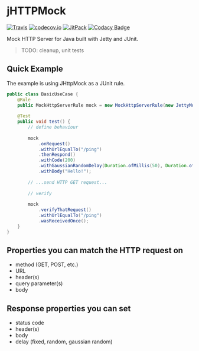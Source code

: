 # jHTTPMock

[![Travis](https://travis-ci.org/voho/jhttpmock.svg?branch=master)](https://travis-ci.org/voho/jhttpmock) 
[![codecov.io](https://codecov.io/github/voho/jhttpmock/coverage.svg?branch=master)](https://codecov.io/github/voho/jhttpmock?branch=master)
[![JitPack](https://jitpack.io/v/voho/jhttpmock.svg)](https://jitpack.io/#voho/jhttpmock)
[![Codacy Badge](https://api.codacy.com/project/badge/Grade/058408fcfc2442729c87ea2889a33668)](https://www.codacy.com/app/vojtech-hordejcuk/jhttpmock?utm_source=github.com&amp;utm_medium=referral&amp;utm_content=voho/jhttpmock&amp;utm_campaign=Badge_Grade)

Mock HTTP Server for Java built with Jetty and JUnit.

> TODO: cleanup, unit tests

## Quick Example

The example is using JHttpMock as a JUnit rule.

```java
public class BasicUseCase {
    @Rule
    public MockHttpServerRule mock = new MockHttpServerRule(new JettyMockHttpServer(8081));
    
    @Test
    public void test() {
        // define behaviour
        
        mock
            .onRequest()
            .withUrlEqualTo("/ping")
            .thenRespond()
            .withCode(200)
            .withGaussianRandomDelay(Duration.ofMillis(50), Duration.ofMillis(30))
            .withBody("Hello!"); 
                   
        // ...send HTTP GET request...
        
        // verify
        
        mock
            .verifyThatRequest()
            .withUrlEqualTo("/ping")
            .wasReceivedOnce();
    }
}
```

## Properties you can match the HTTP request on

- method (GET, POST, etc.)
- URL
- header(s)
- query parameter(s)
- body 

## Response properties you can set

- status code
- header(s)
- body
- delay (fixed, random, gaussian random)
